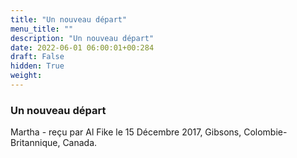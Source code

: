 ```yaml
---
title: "Un nouveau départ"
menu_title: ""
description: "Un nouveau départ"
date: 2022-06-01 06:00:01+00:284
draft: False
hidden: True
weight:
---
```

### Un nouveau départ

Martha - reçu par Al Fike le 15 Décembre 2017, Gibsons, Colombie-Britannique, Canada.




